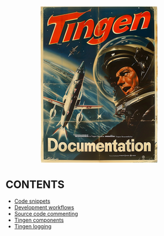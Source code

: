 <!-- u250114 -->

<div align="center">

![logo](/.github/image/logo/TingenDocumentation_logo_320x420.png)

</div>

# CONTENTS

* [Code snippets](./code-snippets.md)
* [Development workflows](./development-workflows.md)
* [Source code commenting](source-code-comments.md)
* [Tingen components](./tingen-components.md)
* [Tingen logging](tingen-logging.md)
